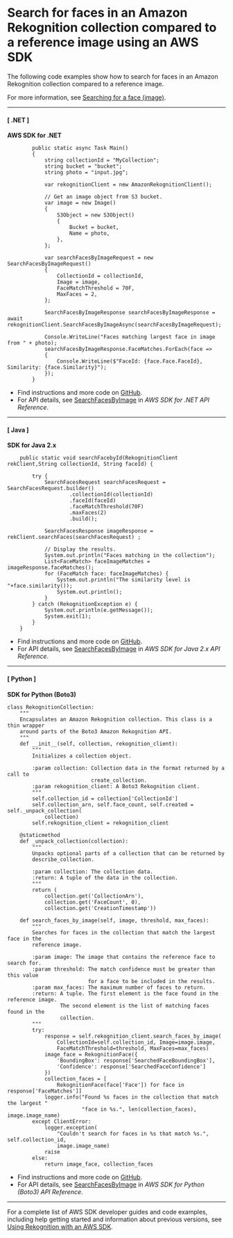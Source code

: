 # Search for faces in an Amazon Rekognition collection compared to a reference image using an AWS SDK<a name="example_rekognition_SearchFacesByImage_section"></a>

The following code examples show how to search for faces in an Amazon Rekognition collection compared to a reference image\.

For more information, see [Searching for a face \(image\)](https://docs.aws.amazon.com/rekognition/latest/dg/search-face-with-image-procedure.html)\.

------
#### [ \.NET ]

**AWS SDK for \.NET**  
  

```
        public static async Task Main()
        {
            string collectionId = "MyCollection";
            string bucket = "bucket";
            string photo = "input.jpg";

            var rekognitionClient = new AmazonRekognitionClient();

            // Get an image object from S3 bucket.
            var image = new Image()
            {
                S3Object = new S3Object()
                {
                    Bucket = bucket,
                    Name = photo,
                },
            };

            var searchFacesByImageRequest = new SearchFacesByImageRequest()
            {
                CollectionId = collectionId,
                Image = image,
                FaceMatchThreshold = 70F,
                MaxFaces = 2,
            };

            SearchFacesByImageResponse searchFacesByImageResponse = await rekognitionClient.SearchFacesByImageAsync(searchFacesByImageRequest);

            Console.WriteLine("Faces matching largest face in image from " + photo);
            searchFacesByImageResponse.FaceMatches.ForEach(face =>
            {
                Console.WriteLine($"FaceId: {face.Face.FaceId}, Similarity: {face.Similarity}");
            });
        }
```
+  Find instructions and more code on [GitHub](https://github.com/awsdocs/aws-doc-sdk-examples/tree/main/dotnetv3/Rekognition/#code-examples)\. 
+  For API details, see [SearchFacesByImage](https://docs.aws.amazon.com/goto/DotNetSDKV3/rekognition-2016-06-27/SearchFacesByImage) in *AWS SDK for \.NET API Reference*\. 

------
#### [ Java ]

**SDK for Java 2\.x**  
  

```
    public static void searchFacebyId(RekognitionClient rekClient,String collectionId, String faceId) {

        try {
            SearchFacesRequest searchFacesRequest = SearchFacesRequest.builder()
                    .collectionId(collectionId)
                    .faceId(faceId)
                    .faceMatchThreshold(70F)
                    .maxFaces(2)
                    .build();

            SearchFacesResponse imageResponse = rekClient.searchFaces(searchFacesRequest) ;

            // Display the results.
            System.out.println("Faces matching in the collection");
            List<FaceMatch> faceImageMatches = imageResponse.faceMatches();
            for (FaceMatch face: faceImageMatches) {
                System.out.println("The similarity level is  "+face.similarity());
                System.out.println();
            }
        } catch (RekognitionException e) {
            System.out.println(e.getMessage());
            System.exit(1);
        }
    }
```
+  Find instructions and more code on [GitHub](https://github.com/awsdocs/aws-doc-sdk-examples/tree/main/javav2/example_code/rekognition/#readme)\. 
+  For API details, see [SearchFacesByImage](https://docs.aws.amazon.com/goto/SdkForJavaV2/rekognition-2016-06-27/SearchFacesByImage) in *AWS SDK for Java 2\.x API Reference*\. 

------
#### [ Python ]

**SDK for Python \(Boto3\)**  
  

```
class RekognitionCollection:
    """
    Encapsulates an Amazon Rekognition collection. This class is a thin wrapper
    around parts of the Boto3 Amazon Rekognition API.
    """
    def __init__(self, collection, rekognition_client):
        """
        Initializes a collection object.

        :param collection: Collection data in the format returned by a call to
                           create_collection.
        :param rekognition_client: A Boto3 Rekognition client.
        """
        self.collection_id = collection['CollectionId']
        self.collection_arn, self.face_count, self.created = self._unpack_collection(
            collection)
        self.rekognition_client = rekognition_client

    @staticmethod
    def _unpack_collection(collection):
        """
        Unpacks optional parts of a collection that can be returned by
        describe_collection.

        :param collection: The collection data.
        :return: A tuple of the data in the collection.
        """
        return (
            collection.get('CollectionArn'),
            collection.get('FaceCount', 0),
            collection.get('CreationTimestamp'))

    def search_faces_by_image(self, image, threshold, max_faces):
        """
        Searches for faces in the collection that match the largest face in the
        reference image.

        :param image: The image that contains the reference face to search for.
        :param threshold: The match confidence must be greater than this value
                          for a face to be included in the results.
        :param max_faces: The maximum number of faces to return.
        :return: A tuple. The first element is the face found in the reference image.
                 The second element is the list of matching faces found in the
                 collection.
        """
        try:
            response = self.rekognition_client.search_faces_by_image(
                CollectionId=self.collection_id, Image=image.image,
                FaceMatchThreshold=threshold, MaxFaces=max_faces)
            image_face = RekognitionFace({
                'BoundingBox': response['SearchedFaceBoundingBox'],
                'Confidence': response['SearchedFaceConfidence']
            })
            collection_faces = [
                RekognitionFace(face['Face']) for face in response['FaceMatches']]
            logger.info("Found %s faces in the collection that match the largest "
                        "face in %s.", len(collection_faces), image.image_name)
        except ClientError:
            logger.exception(
                "Couldn't search for faces in %s that match %s.", self.collection_id,
                image.image_name)
            raise
        else:
            return image_face, collection_faces
```
+  Find instructions and more code on [GitHub](https://github.com/awsdocs/aws-doc-sdk-examples/tree/main/python/example_code/rekognition#code-examples)\. 
+  For API details, see [SearchFacesByImage](https://docs.aws.amazon.com/goto/boto3/rekognition-2016-06-27/SearchFacesByImage) in *AWS SDK for Python \(Boto3\) API Reference*\. 

------

For a complete list of AWS SDK developer guides and code examples, including help getting started and information about previous versions, see [Using Rekognition with an AWS SDK](sdk-general-information-section.md)\.